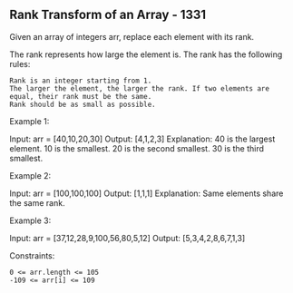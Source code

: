 ## Rank Transform of an Array - 1331

Given an array of integers arr, replace each element with its rank.

The rank represents how large the element is. The rank has the following rules:

    Rank is an integer starting from 1.
    The larger the element, the larger the rank. If two elements are equal, their rank must be the same.
    Rank should be as small as possible.

 

Example 1:

Input: arr = [40,10,20,30]
Output: [4,1,2,3]
Explanation: 40 is the largest element. 10 is the smallest. 20 is the second smallest. 30 is the third smallest.

Example 2:

Input: arr = [100,100,100]
Output: [1,1,1]
Explanation: Same elements share the same rank.

Example 3:

Input: arr = [37,12,28,9,100,56,80,5,12]
Output: [5,3,4,2,8,6,7,1,3]

 

Constraints:

    0 <= arr.length <= 105
    -109 <= arr[i] <= 109

